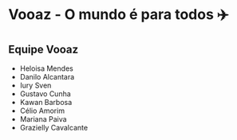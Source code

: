 # Vooaz - O mundo é para todos ✈️

## Equipe Vooaz
- Heloisa Mendes
- Danilo Alcantara
- Iury Sven
- Gustavo Cunha
- Kawan Barbosa
- Célio Amorim
- Mariana Paiva
- Grazielly Cavalcante
